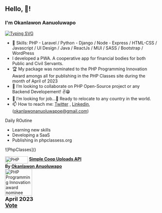 ## Hello, 👋!

### I'm Okanlawon Aanuoluwapo
 
[![Typing SVG](https://readme-typing-svg.herokuapp.com/?lines=Welcome+to+my+Github+Profile;I'm+a+FullStack+Sofware+Engineer;Experience+Software+Developer;with+more+than+5+years+work+experience;Always+learning+new+things+😃)](https://git.io/typing-svg)


- 🌱 Skills: PHP - Laravel / Python - Django / Node - Express / HTML-CSS / Javascript / UI Design / Java / ReactJs / MUI / SASS / Bootstrap / WordPress 
- I developed a PWA. A cooperative app for financial bodies for both Public and Civil Servants. 
- 🏆 My package was nominated to the PHP Programming Innovation Award amongs all for publishing in the PHP Classes site during the month of April of 2023
- 👯 I’m looking to collaborate on PHP Open-Source project or any Backend Developement! ✌😁
- 🤔 I’m looking for job...🙏 Ready to relocate to any country in the world.
- 📫 How to reach me: [Twitter](https://twitter/tunsabaze) , [Linkedin](https://www.linkedin.com/in/anuoluwapo-okanlawon-30a27b1b5/),  (okanlawonanuoluwapoe@gmail.com) 

Daily ROutine
- Learning new skills
- Developing a SaaS
- Publishing in phpclassess.org

![PhpClasses](<script src="https://www.phpclasses.org/browse/package/12835/format/badge.js"> </script>)


   <a href="https://www.phpclasses.org/" title="PHP Classes" alt="PHP Classes"><img src="https://files.phpclasses.org/graphics/phpclasses/logo-small-phpclasses.svg" width="75" height="24" loading="lazy" alt="PHP Classes" style="vertical-align: top"></a>
   <b><a href="https://www.phpclasses.org/package/12835-PHP-Store-financial-data-in-SQL-server-from-Excel-file.html">Simple Coop Uploads API</a><br>
   By <a href="https://www.phpclasses.org/browse/author/1608642.html">Okanlawon Anuoluwapo</a></b><br>
   <a href="https://www.phpclasses.org/award/innovation/"><img src="https://www.phpclasses.org/award/innovation/nominee.gif" width="89" height="89" alt="PHP Programming Innovation award nominee" title="PHP Programming Innovation award nominee" border="0"></a><br><b><span style="font-size: large">April 2023<br>
   <a href="https://www.phpclasses.org/vote.html">Vote</a></span></b>
   


